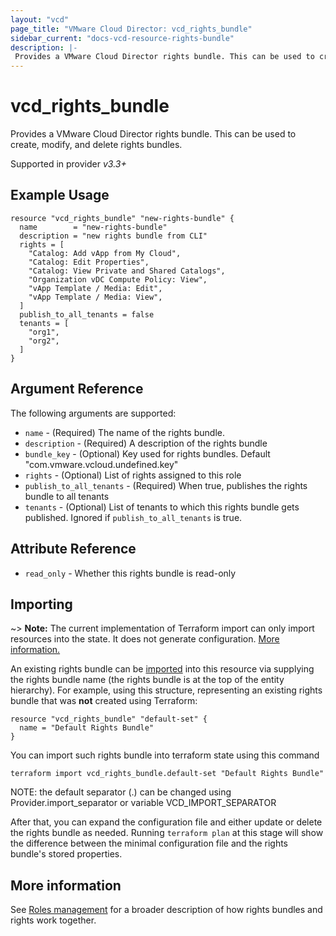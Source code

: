 ```yaml
---
layout: "vcd"
page_title: "VMware Cloud Director: vcd_rights_bundle"
sidebar_current: "docs-vcd-resource-rights-bundle"
description: |-
 Provides a VMware Cloud Director rights bundle. This can be used to create, modify, and delete rights bundles.
---
```


# vcd\_rights\_bundle

Provides a VMware Cloud Director rights bundle. This can be used to create, modify, and delete rights bundles.

Supported in provider *v3.3+*

## Example Usage

```hcl
resource "vcd_rights_bundle" "new-rights-bundle" {
  name        = "new-rights-bundle"
  description = "new rights bundle from CLI"
  rights = [
    "Catalog: Add vApp from My Cloud",
    "Catalog: Edit Properties",
    "Catalog: View Private and Shared Catalogs",
    "Organization vDC Compute Policy: View",
    "vApp Template / Media: Edit",
    "vApp Template / Media: View",
  ]
  publish_to_all_tenants = false
  tenants = [
    "org1",
    "org2",
  ]
}
```

## Argument Reference

The following arguments are supported:

* `name` - (Required) The name of the rights bundle.
* `description` - (Required) A description of the rights bundle
* `bundle_key` - (Optional) Key used for rights bundles. Default "com.vmware.vcloud.undefined.key"
* `rights` - (Optional) List of rights assigned to this role
* `publish_to_all_tenants` - (Required) When true, publishes the rights bundle to all tenants
* `tenants` - (Optional) List of tenants to which this rights bundle gets published. Ignored if `publish_to_all_tenants` is true.

## Attribute Reference

* `read_only` - Whether this rights bundle is read-only

## Importing

~> **Note:** The current implementation of Terraform import can only import resources into the state. It does not generate
configuration. [More information.][docs-import]

An existing rights bundle can be [imported][docs-import] into this resource via supplying the rights bundle name (the rights
bundle is at the top of the entity hierarchy).
For example, using this structure, representing an existing rights bundle that was **not** created using Terraform:

```hcl
resource "vcd_rights_bundle" "default-set" {
  name = "Default Rights Bundle"
}
```

You can import such rights bundle into terraform state using this command

```
terraform import vcd_rights_bundle.default-set "Default Rights Bundle"
```

NOTE: the default separator (.) can be changed using Provider.import_separator or variable VCD_IMPORT_SEPARATOR

[docs-import]:https://www.terraform.io/docs/import/

After that, you can expand the configuration file and either update or delete the rights bundle as needed. Running `terraform plan`
at this stage will show the difference between the minimal configuration file and the rights bundle's stored properties.

## More information

See [Roles management](/docs/providers/vcd/guides/roles_management.html) for a broader description of how rights bundles and
rights work together.
